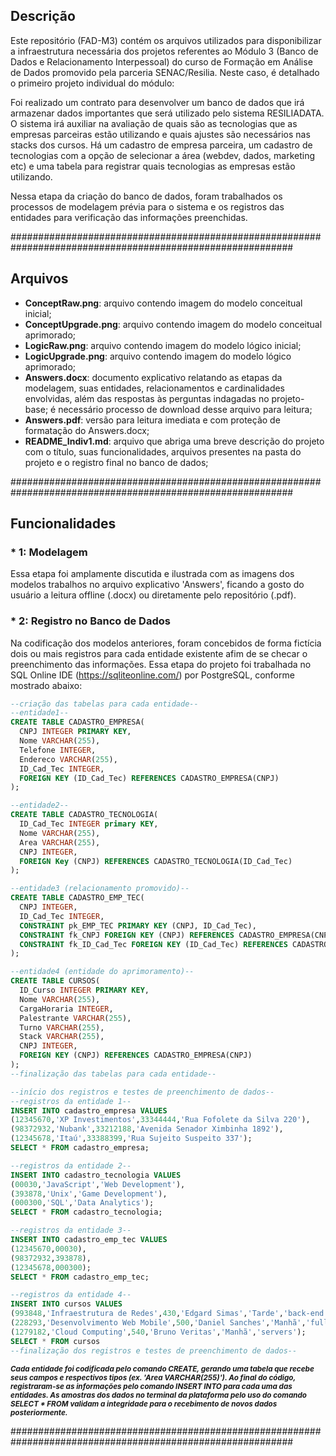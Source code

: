 ## Descrição ##

Este repositório (FAD-M3) contém os arquivos utilizados para disponibilizar a infraestrutura necessária dos projetos referentes ao Módulo 3 (Banco de Dados e Relacionamento Interpessoal) do curso de Formação em Análise de Dados promovido pela parceria SENAC/Resilia. Neste caso, é detalhado o primeiro projeto individual do módulo:

Foi realizado um contrato para desenvolver um banco de dados que irá armazenar dados importantes que será utilizado pelo sistema RESILIADATA. O sistema irá auxiliar na avaliação de quais são as tecnologias que as empresas parceiras estão utilizando e quais ajustes são necessários nas stacks dos cursos. Há um cadastro de empresa parceira, um cadastro de tecnologias com a opção de selecionar a área (webdev, dados, marketing etc) e uma tabela para registrar quais tecnologias as empresas estão utilizando.

Nessa etapa da criação do banco de dados, foram trabalhados os processos de modelagem prévia para o sistema e os registros das entidades para verificação das informações preenchidas.


###########################################################################################################

## Arquivos ##

* **ConceptRaw.png**: arquivo contendo imagem do modelo conceitual inicial;
* **ConceptUpgrade.png**: arquivo contendo imagem do modelo conceitual aprimorado;
* **LogicRaw.png**: arquivo contendo imagem do modelo lógico inicial;
* **LogicUpgrade.png**: arquivo contendo imagem do modelo lógico aprimorado;
* **Answers.docx**: documento explicativo relatando as etapas da modelagem, suas entidades, relacionamentos e cardinalidades envolvidas, além das respostas às perguntas indagadas no projeto-base; é necessário processo de download desse arquivo para leitura;
* **Answers.pdf**: versão para leitura imediata e com proteção de formatação do Answers.docx;
* **README_Indiv1.md**: arquivo que abriga uma breve descrição do projeto com o título, suas funcionalidades, arquivos presentes na pasta do projeto e o registro final no banco de dados;


###########################################################################################################

## Funcionalidades ##

### * 1: Modelagem ###

Essa etapa foi amplamente discutida e ilustrada com as imagens dos modelos trabalhos no arquivo explicativo 'Answers', ficando a gosto do usuário a leitura offline (.docx) ou diretamente pelo repositório (.pdf).



### * 2: Registro no Banco de Dados ###

Na codificação dos modelos anteriores, foram concebidos de forma fictícia dois ou mais registros para cada entidade existente afim de se checar o preenchimento das informações. Essa etapa do projeto foi trabalhada no SQL Online IDE (https://sqliteonline.com/)  por PostgreSQL, conforme mostrado abaixo:

```sql
--criação das tabelas para cada entidade--
--entidade1--
CREATE TABLE CADASTRO_EMPRESA(
  CNPJ INTEGER PRIMARY KEY,
  Nome VARCHAR(255),
  Telefone INTEGER,
  Endereco VARCHAR(255),
  ID_Cad_Tec INTEGER,
  FOREIGN KEY (ID_Cad_Tec) REFERENCES CADASTRO_EMPRESA(CNPJ)
);

--entidade2--
CREATE TABLE CADASTRO_TECNOLOGIA(
  ID_Cad_Tec INTEGER primary KEY,
  Nome VARCHAR(255),
  Area VARCHAR(255),
  CNPJ INTEGER,
  FOREIGN Key (CNPJ) REFERENCES CADASTRO_TECNOLOGIA(ID_Cad_Tec)
);

--entidade3 (relacionamento promovido)--
CREATE TABLE CADASTRO_EMP_TEC(
  CNPJ INTEGER,
  ID_Cad_Tec INTEGER,
  CONSTRAINT pk_EMP_TEC PRIMARY KEY (CNPJ, ID_Cad_Tec),
  CONSTRAINT fk_CNPJ FOREIGN KEY (CNPJ) REFERENCES CADASTRO_EMPRESA(CNPJ),
  CONSTRAINT fk_ID_Cad_Tec FOREIGN KEY (ID_Cad_Tec) REFERENCES CADASTRO_TECNOLOGIA(ID_Cad_Tec)
);

--entidade4 (entidade do aprimoramento)--
CREATE TABLE CURSOS(
  ID_Curso INTEGER PRIMARY KEY,
  Nome VARCHAR(255),
  CargaHoraria INTEGER,
  Palestrante VARCHAR(255),
  Turno VARCHAR(255),
  Stack VARCHAR(255),
  CNPJ INTEGER,
  FOREIGN KEY (CNPJ) REFERENCES CADASTRO_EMPRESA(CNPJ) 
);
--finalização das tabelas para cada entidade--

--início dos registros e testes de preenchimento de dados--
--registros da entidade 1--
INSERT INTO cadastro_empresa VALUES
(12345670,'XP Investimentos',33344444,'Rua Fofolete da Silva 220'),
(98372932,'Nubank',33212188,'Avenida Senador Ximbinha 1892'),
(12345678,'Itaú',33388399,'Rua Sujeito Suspeito 337');
SELECT * FROM cadastro_empresa;

--registros da entidade 2--
INSERT INTO cadastro_tecnologia VALUES
(00030,'JavaScript','Web Development'),
(393878,'Unix','Game Development'),
(000300,'SQL','Data Analytics');
SELECT * FROM cadastro_tecnologia;

--registros da entidade 3--
INSERT INTO cadastro_emp_tec VALUES
(12345670,00030),
(98372932,393878),
(12345678,000300);
SELECT * FROM cadastro_emp_tec;

--registros da entidade 4--
INSERT INTO cursos VALUES
(993848,'Infraestrutura de Redes',430,'Edgard Simas','Tarde','back-end'),
(228293,'Desenvolvimento Web Mobile',500,'Daniel Sanches','Manhã','full-stack'),
(1279182,'Cloud Computing',540,'Bruno Veritas','Manhã','servers');
SELECT * FROM cursos
--finalização dos registros e testes de preenchimento de dados--
```

<sub>***Cada entidade foi codificada pelo comando CREATE, gerando uma tabela que recebe seus campos e respectivos tipos (ex. 'Area VARCHAR(255)'). Ao final do código, registraram-se as informações pelo comando INSERT INTO para cada uma das entidades. As amostras dos dados no terminal da plataforma pelo uso do comando SELECT * FROM validam a integridade para o recebimento de novos dados posteriormente.***</sub>


###########################################################################################################
